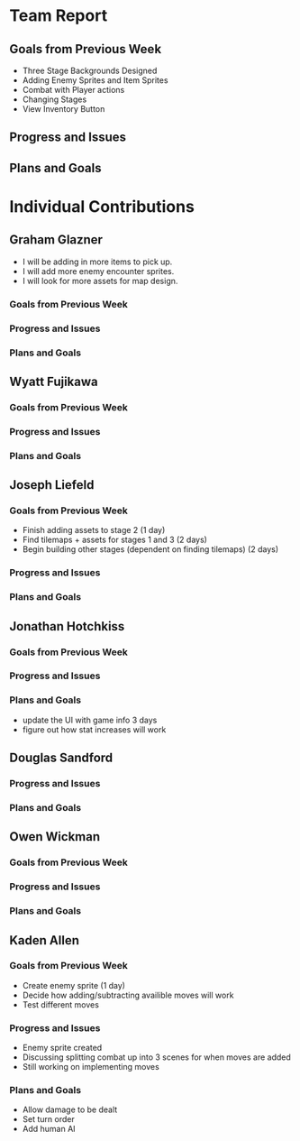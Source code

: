# Team Report

## Goals from Previous Week
* Three Stage Backgrounds Designed
* Adding Enemy Sprites and Item Sprites
* Combat with Player actions
* Changing Stages
* View Inventory Button

## Progress and Issues


## Plans and Goals


# Individual Contributions

## Graham Glazner
* I will be adding in more items to pick up.
* I will add more enemy encounter sprites.
* I will look for more assets for map design.
### Goals from Previous Week

### Progress and Issues

### Plans and Goals

## Wyatt Fujikawa

### Goals from Previous Week

  
### Progress and Issues


### Plans and Goals


## Joseph Liefeld

### Goals from Previous Week
* Finish adding assets to stage 2 (1 day)
* Find tilemaps + assets for stages 1 and 3 (2 days)
* Begin building other stages (dependent on finding tilemaps) (2 days)

### Progress and Issues


### Plans and Goals


## Jonathan Hotchkiss

### Goals from Previous Week

### Progress and Issues

### Plans and Goals
* update the UI with game info 3 days
* figure out how stat increases will work

## Douglas Sandford

  
### Progress and Issues


### Plans and Goals

  

## Owen Wickman
### Goals from Previous Week


### Progress and Issues


### Plans and Goals



## Kaden Allen

### Goals from Previous Week
* Create enemy sprite (1 day)
* Decide how adding/subtracting availible moves will work
* Test different moves
### Progress and Issues
* Enemy sprite created
* Discussing splitting combat up into 3 scenes for when moves are added
* Still working on implementing moves
### Plans and Goals
* Allow damage to be dealt
* Set turn order
* Add human AI
